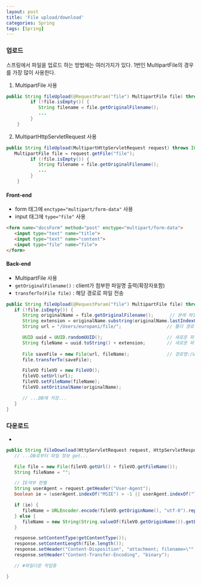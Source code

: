 ```yaml
---
layout: post
title: 'File upload/download'
categories: Spring
tags: [Spring]
---
```

### 업로드

스프링에서 파일을 업로드 하는 방법에는 여러가지가 있다. 1번인 MultipartFile의 경우를 가장 많이 사용한다.
1. MultipartFile 사용
```java
public String fileUpload(@RequestParam("file") MultipartFile file) throws IOException {
         if (!file.isEmpty()) {
            String filename = file.getOriginalFilename();
            ...
         }
    }
```
2. MultipartHttpServletRequest 사용
```java
public String fileUpload(MultipartHttpServletRequest request) throws IOException {
   MultipartFile file = request.getFile("file");
         if (!file.isEmpty()) {
            String filename = file.getOriginalFilename();
            ...
         }
    }
```


#### Front-end
- form 태그에 `enctype="multipart/form-data"` 사용
- input 태그에 `type="file"` 사용

```HTML
<form name="docsForm" method="post" enctype="multipart/form-data">
   <input type="text" name="title">
   <input type="text" name="content">
   <input type="file" name="file">
</form>
```

#### Back-end
- MultipartFile 사용
- `getOriginalFilename()` : client가 첨부한 파일명 출력(확장자포함)
- `transferTo(File file)` : 해당 경로로 파일 전송

```java
public String fileUpload(@RequestParam("file") MultipartFile file) throws IOException {
   if (!file.isEmpty()) {
      String originalName = file.getOriginalFilename();      // 본래 파일명(original.jpg)
      String extension = originalName.substring(originalName.lastIndexOf("."), fileName.length());             // 확장자만 추출(jpg)
      String url = "/Users/europani/file/";                 // 폴더 경로

      UUID uuid = UUID.randomUUID();                        // 새로운 파일명에 쓸 난수 생성(abcedf)
      String fileName = uuid.toString() + extension;        // 새로운 파일명(abcedf.jpg)
      
      File saveFile = new File(url, fileName);              // 경로명:/Users/europani/file/abcedf.jpg
      file.transferTo(saveFile);

      FileVO fileVO = new FileVO();
      fileVO.setUrl(url);
      fileVO.setFileName(fileName);
      fileVO.setOritinalName(originalName);

      // ...DB에 저장...
   }
}
```


### 다운로드
- 


```java
public String fileDownload(HttpServletRequest request, HttpServletResponse response) throws IOException {
   // ...DB로부터 파일 정보 get...

   File file = new File(fileVO.getUrl() + fileVO.getFileName());
   String fileName = "";

   // IE여부 판별
   String userAgent = request.getHeader("User-Agent");
   boolean ie = (userAgent.indexOf("MSIE") > -1 || userAgent.indexOf("Trident") > -1);

   if (ie) {
      fileName = URLEncoder.encode(fileVO.getOriginName(), "utf-8").replaceAll("\\+", "%20");
   } else {
      fileName = new String(String.valueOf(fileVO.getOriginName()).getBytes("utf-8"), "iso-8859-1");
   }

   response.setContentType(getContentType());
   response.setContentLength(file.length());
   response.setHeader("Content-Disposition", "attachment; filename=\"" + fileName + "\";");
   response.setHeader("Content-Transfer-Encoding", "binary");

   // #파일다운 작업중

}
```